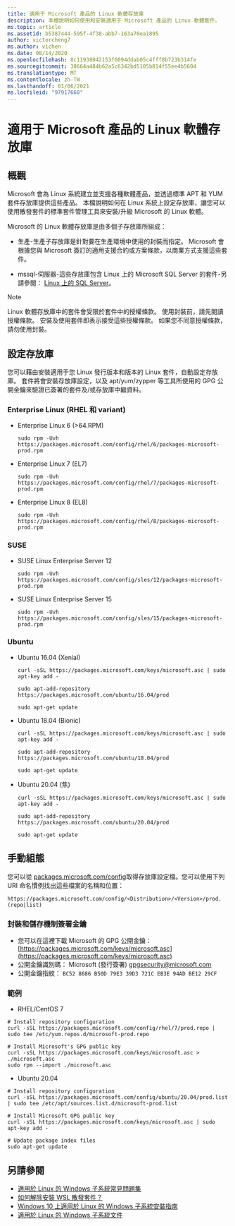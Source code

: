 ```yaml
---
title: 適用于 Microsoft 產品的 Linux 軟體存放庫
description: 本檔說明如何使用和安裝適用于 Microsoft 產品的 Linux 軟體套件。
ms.topic: article
ms.assetid: b5387444-595f-4f38-abb7-163a70ea1895
author: victorcheng7
ms.author: vichen
ms.date: 08/14/2020
ms.openlocfilehash: 8c11938042153f6094ddab05c4fff8b723b314fe
ms.sourcegitcommit: 38664a484b62a5c6342bd5105b814f55ee4b5604
ms.translationtype: MT
ms.contentlocale: zh-TW
ms.lasthandoff: 01/06/2021
ms.locfileid: "97917660"
---
```

# <a name="linux-software-repository-for-microsoft-products"></a>適用于 Microsoft 產品的 Linux 軟體存放庫

## <a name="overview"></a>概觀

Microsoft 會為 Linux 系統建立並支援各種軟體產品，並透過標準 APT 和 YUM 套件存放庫提供這些產品。 本檔說明如何在 Linux 系統上設定存放庫，讓您可以使用散發套件的標準套件管理工具來安裝/升級 Microsoft 的 Linux 軟體。

Microsoft 的 Linux 軟體存放庫是由多個子存放庫所組成：

 - 生產-生產子存放庫是針對要在生產環境中使用的封裝而指定。 Microsoft 會根據您與 Microsoft 簽訂的適用支援合約或方案條款，以商業方式支援這些套件。

 - mssql-伺服器-這些存放庫包含 Linux 上的 Microsoft SQL Server 的套件-另請參閱： [Linux 上的 SQL Server](https://docs.microsoft.com/sql/linux/sql-server-linux-overview)。

> [!NOTE]
> Linux 軟體存放庫中的套件會受限於套件中的授權條款。 使用封裝前，請先閱讀授權條款。 安裝及使用套件即表示接受這些授權條款。 如果您不同意授權條款，請勿使用封裝。

## <a name="configuring-the-repositories"></a>設定存放庫

您可以藉由安裝適用于您 Linux 發行版本和版本的 Linux 套件，自動設定存放庫。 套件將會安裝存放庫設定，以及 apt/yum/zypper 等工具所使用的 GPG 公開金鑰來驗證已簽署的套件及/或存放庫中繼資料。

### <a name="enterprise-linux-rhel-and-variants"></a>Enterprise Linux (RHEL 和 variant) 

 - Enterprise Linux 6 (>64.RPM) <p>`sudo rpm -Uvh https://packages.microsoft.com/config/rhel/6/packages-microsoft-prod.rpm`

 - Enterprise Linux 7 (EL7) <p>`sudo rpm -Uvh https://packages.microsoft.com/config/rhel/7/packages-microsoft-prod.rpm`

 - Enterprise Linux 8 (EL8) <p>`sudo rpm -Uvh https://packages.microsoft.com/config/rhel/8/packages-microsoft-prod.rpm`

### <a name="suse"></a>SUSE

 - SUSE Linux Enterprise Server 12<p>`sudo rpm -Uvh https://packages.microsoft.com/config/sles/12/packages-microsoft-prod.rpm`

 - SUSE Linux Enterprise Server 15<p>`sudo rpm -Uvh https://packages.microsoft.com/config/sles/15/packages-microsoft-prod.rpm`

### <a name="ubuntu"></a>Ubuntu

 - Ubuntu 16.04 (Xenial) <p>`curl -sSL https://packages.microsoft.com/keys/microsoft.asc | sudo apt-key add -`<p>`sudo apt-add-repository https://packages.microsoft.com/ubuntu/16.04/prod`<p>`sudo apt-get update`

 - Ubuntu 18.04 (Bionic) <p>`curl -sSL https://packages.microsoft.com/keys/microsoft.asc | sudo apt-key add -`<p>`sudo apt-add-repository https://packages.microsoft.com/ubuntu/18.04/prod`<p>`sudo apt-get update`

 - Ubuntu 20.04 (焦) <p>`curl -sSL https://packages.microsoft.com/keys/microsoft.asc | sudo apt-key add -`<p>`sudo apt-add-repository https://packages.microsoft.com/ubuntu/20.04/prod`<p>`sudo apt-get update`

## <a name="manual-configuration"></a>手動組態

您可以從 [packages.microsoft.com/config](https://packages.microsoft.com/config/)取得存放庫設定檔。您可以使用下列 URI 命名慣例找出這些檔案的名稱和位置：

`https://packages.microsoft.com/config/<Distribution>/<Version>/prod.(repo|list)`

### <a name="package-and-repository-signing-key"></a>封裝和儲存機制簽署金鑰

- 您可以在這裡下載 Microsoft 的 GPG 公開金鑰： [https://packages.microsoft.com/keys/microsoft.asc](https://packages.microsoft.com/keys/microsoft.asc)
- 公開金鑰識別碼： Microsoft (發行簽署) <gpgsecurity@microsoft.com>
- 公開金鑰指紋： `BC52 8686 B50D 79E3 39D3 721C EB3E 94AD BE12 29CF`

### <a name="examples"></a>範例

 - RHEL/CentOS 7

```
# Install repository configuration
curl -sSL https://packages.microsoft.com/config/rhel/7/prod.repo | sudo tee /etc/yum.repos.d/microsoft-prod.repo

# Install Microsoft's GPG public key
curl -sSL https://packages.microsoft.com/keys/microsoft.asc > ./microsoft.asc
sudo rpm --import ./microsoft.asc
```

 - Ubuntu 20.04

```
# Install repository configuration
curl -sSL https://packages.microsoft.com/config/ubuntu/20.04/prod.list | sudo tee /etc/apt/sources.list.d/microsoft-prod.list

# Install Microsoft GPG public key
curl -sSL https://packages.microsoft.com/keys/microsoft.asc | sudo apt-key add -

# Update package index files
sudo apt-get update
```

## <a name="see-also"></a>另請參閱

- [適用於 Linux 的 Windows 子系統常見問題集](https://docs.microsoft.com/windows/wsl/faq)
- [如何解除安裝 WSL 散發套件？](https://docs.microsoft.com/windows/wsl/faq#how-do-i-uninstall-a-wsl-distribution)
- [Windows 10 上適用於 Linux 的 Windows 子系統安裝指南](https://docs.microsoft.com/windows/wsl/install-win10)
- [適用於 Linux 的 Windows 子系統文件](https://docs.microsoft.com/windows/wsl/)
